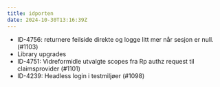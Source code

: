 ```yaml
---
title: idporten
date: 2024-10-30T13:16:39Z
---
```

- ID-4756: returnere feilside direkte og logge litt mer når sesjon er null.  (#1103)
- Library upgrades
- ID-4751: Vidreformidle utvalgte scopes fra Rp authz request til claimsprovider (#1101)
- ID-4239: Headless login i testmiljøer (#1098)

